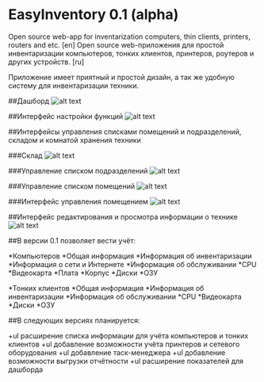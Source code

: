 # EasyInventory 0.1 (alpha)

Open source web-app for inventarization computers, thin clients, printers, routers and etc. [en]
Open source web-приложения для простой инвентаризации компьютеров, тонких клиентов, принтеров, роутеров и других устройств. [ru]

Приложение имеет приятный и простой дизайн, а так же удобную систему для инвентаризации техники.




##Дашборд
![alt text](documentation/images/dashboard.bmp)

##Интерфейс настройки функций
![alt text](documentation/images/settings.bmp)




##Интерфейсы управления списками помещений и подразделений, складом и комнатой хранения техники

###Склад
![alt text](documentation/images/warehouse.bmp)

###Управление списком подразделений
![alt text](documentation/images/structures.bmp)

###Управление списком помещений
![alt text](documentation/images/rooms.bmp)

###Интерфейс управления помещением
![alt text](documentation/images/room.bmp)




##Интерфейс редактирования и просмотра информации о технике
![alt text](documentation/images/computer.bmp)




##В версии 0.1 позволяет вести учёт: 

*Компьютеров
  *Общая информация
  *Информация об инвентаризации
  *Информация о сети и Интернете
  *Информация об обслуживании
  *CPU
  *Видеокарта
  *Плата
  *Корпус
  *Диски
  *ОЗУ

*Тонких клиентов
  *Общая информация
  *Информация об инвентаризации
  *Информация об обслуживании
  *CPU
  *Видеокарта
  *Диски
  *ОЗУ



##В следующих версиях планируется:

+ul расширение списка информации для учёта компьютеров и тонких клиентов
+ul добавление возможности учёта принтеров и сетевого оборудования
+ul добавление таск-менеджера
+ul добавление возможности выгрузки отчётности
+ul расширение показателей для дашборда
